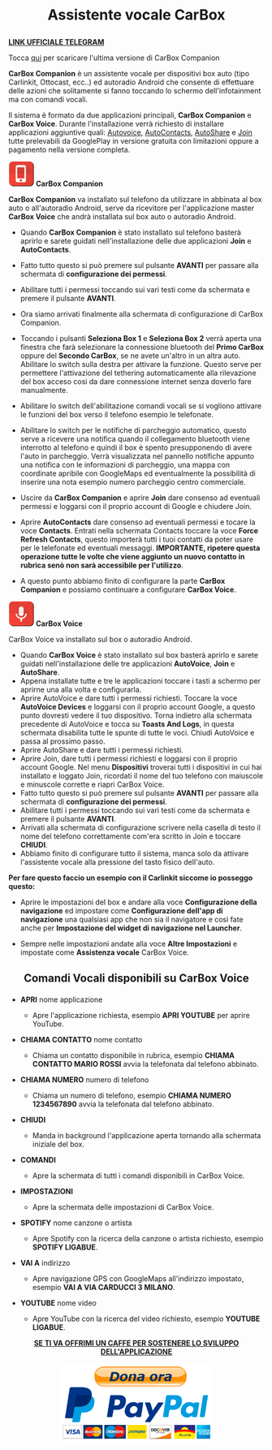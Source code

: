 <h1><p align="center"><strong>Assistente vocale CarBox</strong></p></h1>

<strong>[LINK UFFICIALE TELEGRAM](https://t.me/carlinkit_box_possessori_italia)</strong>

Tocca [qui](https://github.com/Ferrazzi/CarBox-Companion/releases) per scaricare l'ultima versione di CarBox Companion

<strong>CarBox Companion</strong> è un assistente vocale per dispositivi box auto (tipo Carlinkit, Ottocast, ecc..) ed autoradio Android che consente di effettuare delle azioni che solitamente si fanno toccando lo schermo dell'infotainment ma con comandi vocali.

Il sistema è formato da due applicazioni principali, <strong>CarBox Companion</strong> e <strong>CarBox Voice</strong>.
Durante l'installazione verrà richiesto di installare applicazioni aggiuntive quali: [Autovoice](https://play.google.com/store/apps/details?id=com.joaomgcd.autovoice), [AutoContacts](https://play.google.com/store/apps/details?id=com.joaomgcd.autocontacts), [AutoShare](https://play.google.com/store/apps/details?id=com.joaomgcd.autoshare) e [Join](https://play.google.com/store/apps/details?id=com.joaomgcd.join) tutte prelevabili da GooglePlay in versione gratuita con limitazioni oppure a pagamento nella versione completa.

<img src="https://github.com/Ferrazzi/CarBox-Companion/blob/main/Assets/CarBoxCompanionIcon.png" alt="" width="50"/> <strong>CarBox Companion</strong>

<strong>CarBox Companion</strong> va installato sul telefono da utilizzare in abbinata al box auto o all'autoradio Android, serve da ricevitore per l'applicazione master <strong>CarBox Voice</strong> che andrà installata sul box auto o autoradio Android.

- Quando <strong>CarBox Companion</strong> è stato installato sul telefono basterà aprirlo e sarete guidati nell'installazione delle due applicazioni <strong>Join</strong> e <strong>AutoContacts</strong>.

- Fatto tutto questo si può premere sul pulsante <strong>AVANTI</strong> per passare alla schermata di <strong>configurazione dei permessi</strong>.
- Abilitare tutti i permessi toccando sui vari testi come da schermata e premere il pulsante <strong>AVANTI</strong>.
- Ora siamo arrivati finalmente alla schermata di configurazione di CarBox Companion.
- Toccando i pulsanti <strong>Seleziona Box 1</strong> e <strong>Seleziona Box 2</strong> verrà aperta una finestra che farà selezionare la connessione bluetooth del <strong>Primo CarBox</strong> oppure del <strong>Secondo CarBox</strong>, se ne avete un'altro in un altra auto. Abilitare lo switch sulla destra per attivare la funzione. Questo serve per permettere l'attivazione del tethering automaticamente alla rilevazione del box acceso cosi da dare connessione internet senza doverlo fare manualmente.
- Abilitare lo switch dell'abilitazione comandi vocali se si vogliono attivare le funzioni del box verso il telefono esempio le telefonate.
- Abilitare lo switch per le notifiche di parcheggio automatico, questo serve a ricevere una notifica quando il collegamento bluetooth viene interrotto al telefono e quindi il box è spento presupponendo di avere l'auto in parcheggio. Verrà visualizzata nel pannello notifiche appunto una notifica con le informazioni di parcheggio, una mappa con coordinate apribile con GoogleMaps ed eventualmente la possibilità di inserire una nota esempio numero parcheggio centro commerciale.
- Uscire da <strong>CarBox Companion</strong> e aprire <strong>Join</strong> dare consenso ad eventuali permessi e loggarsi con il proprio account di Google e chiudere Join.
- Aprire <strong>AutoContacts</strong> dare consenso ad eventuali permessi e tocare la voce <strong>Contacts</strong>. Entrati nella schermata Contacts toccare la voce <strong>Force Refresh Contacts</strong>, questo importerà tutti i tuoi contatti da poter usare per le telefonate ed eventuali messaggi. <strong>IMPORTANTE, ripetere questa operazione tutte le volte che viene aggiunto un nuovo contatto in rubrica senò non sarà accessibile per l'utilizzo</strong>.
- A questo punto abbiamo finito di configurare la parte <strong>CarBox Companion</strong> e possiamo continuare a configurare <strong>CarBox Voice</strong>.

<img src="https://github.com/Ferrazzi/CarBox-Companion/blob/main/Assets/CarBoxVoiceIcon.png" alt="" width="50"/> <strong>CarBox Voice</strong>

CarBox Voice va installato sul box o autoradio Android.

  -  Quando <strong>CarBox Voice</strong> è stato installato sul box basterà aprirlo e sarete guidati nell'installazione delle tre applicazioni <strong>AutoVoice</strong>, <strong>Join</strong> e <strong>AutoShare</strong>.
  -  Appena installate tutte e tre le applicazioni toccare i tasti a schermo per aprirne una alla volta e configurarla.
  -  Aprire AutoVoice e dare tutti i permessi richiesti. Toccare la voce <strong>AutoVoice Devices</strong> e loggarsi con il proprio account Google, a questo punto dovresti vedere il tuo dispositivo. Torna indietro alla schermata precedente di AutoVoice e tocca su <strong>Toasts And Logs</strong>, in questa schermata disabilita tutte le spunte di tutte le voci. Chiudi AutoVoice e passa al prossimo passo.
  -  Aprire AutoShare e dare tutti i permessi richiesti.
  -  Aprire Join, dare tutti i permessi richiesti e loggarsi con il proprio account Google. Nel menu <strong>Dispositivi</strong> troverai tutti i dispositivi in cui hai installato e loggato Join, ricordati il nome del tuo telefono con maiuscole e minuscole corrette e riapri CarBox Voice.
- Fatto tutto questo si può premere sul pulsante <strong>AVANTI</strong> per passare alla schermata di <strong>configurazione dei permessi</strong>.
- Abilitare tutti i permessi toccando sui vari testi come da schermata e premere il pulsante <strong>AVANTI</strong>.
- Arrivati alla schermata di configurazione scrivere nella casella di testo il nome del telefono correttamente com'era scritto in Join e toccare <strong>CHIUDI</strong>.
- Abbiamo finito di configurare tutto il sistema, manca solo da attivare l'assistente vocale alla pressione del tasto fisico dell'auto.

<strong>Per fare questo faccio un esempio con il Carlinkit siccome io posseggo questo:</strong>

- Aprire le impostazioni del box e andare alla voce <strong>Configurazione della navigazione</strong> ed impostare come <strong>Configurazione dell'app di navigazione</strong> una qualsiasi app che non sia il navigatore e così fate anche per <strong>Impostazione del widget di navigazione nel Launcher</strong>.

- Sempre nelle impostazioni andate alla voce <strong>Altre Impostazioni</strong> e impostate come <strong>Assistenza vocale</strong> CarBox Voice.

<h2><p align="center"><strong>Comandi Vocali disponibili su CarBox Voice</strong></p></h2>

- <strong>APRI</strong> nome applicazione
  - Apre l'applicazione richiesta, esempio <strong>APRI YOUTUBE</strong> per aprire YouTube.

- <strong>CHIAMA CONTATTO</strong> nome contatto
  - Chiama un contatto disponibile in rubrica, esempio <strong>CHIAMA CONTATTO MARIO ROSSI</strong> avvia la telefonata dal telefono abbinato.

- <strong>CHIAMA NUMERO</strong> numero di telefono
  - Chiama un numero di telefono, esempio <strong>CHIAMA NUMERO 1234567890</strong> avvia la telefonata dal telefono abbinato.

- <strong>CHIUDI</strong>
  - Manda in background l'applicazione aperta tornando alla schermata iniziale del box.

- <strong>COMANDI</strong>
  - Apre la schermata di tutti i comandi disponibili in CarBox Voice.

- <strong>IMPOSTAZIONI</strong>
  - Apre la schermata delle impostazioni di CarBox Voice.

- <strong>SPOTIFY</strong> nome canzone o artista
    - Apre Spotify con la ricerca della canzone o artista richiesto, esempio <strong>SPOTIFY LIGABUE</strong>.

- <strong>VAI A</strong> indirizzo
  - Apre navigazione GPS con GoogleMaps all'indirizzo impostato, esempio <strong>VAI A VIA CARDUCCI 3 MILANO</strong>.

- <strong>YOUTUBE</strong> nome video
    - Apre YouTube con la ricerca del video richiesto, esempio <strong>YOUTUBE LIGABUE</strong>.

<p align="center">
    <ins><strong>SE TI VA OFFRIMI UN CAFFE PER SOSTENERE LO SVILUPPO DELL'APPLICAZIONE</strong></ins>
</p>
<p align="center">
  <a href="https://www.paypal.com/donate/?business=3LPTNPJ2RV6U8&no_recurring=0&item_name=Offrimi+un+caff%C3%A8+se+ti+va+per+contribuire+allo+sviluppo+dell%27applicazione&currency_code=EUR">
    <img src="https://github.com/Ferrazzi/CarBox-Companion/blob/main/Assets/DonaPayPal.png" alt="Donate with PayPal" width="300"/>
  </a>
</p>
